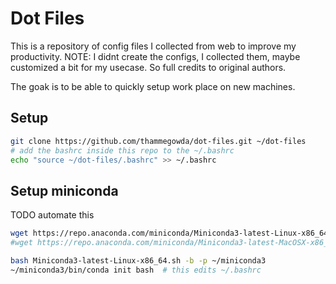 # Dot Files

This is a repository of config files I collected from web to improve my productivity.
NOTE: I didnt create the configs, I collected them, maybe customized a bit for my usecase. 
So full credits to original authors. 

The goak is to be able to quickly setup work place on new machines. 


## Setup

```bash
git clone https://github.com/thammegowda/dot-files.git ~/dot-files
# add the bashrc inside this repo to the ~/.bashrc
echo "source ~/dot-files/.bashrc" >> ~/.bashrc
```


## Setup miniconda

TODO automate this
```bash
wget https://repo.anaconda.com/miniconda/Miniconda3-latest-Linux-x86_64.sh
#wget https://repo.anaconda.com/miniconda/Miniconda3-latest-MacOSX-x86_64.sh

bash Miniconda3-latest-Linux-x86_64.sh -b -p ~/miniconda3
~/miniconda3/bin/conda init bash  # this edits ~/.bashrc
```
